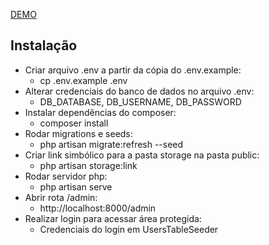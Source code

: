 [DEMO](http://blog-start-template.herokuapp.com)

## Instalação
  - Criar arquivo .env a partir da cópia do .env.example:
    - cp .env.example .env
  - Alterar credenciais do banco de dados no arquivo .env:
    - DB_DATABASE, DB_USERNAME, DB_PASSWORD
  - Instalar dependências do composer:
    - composer install
  - Rodar migrations e seeds:
    - php artisan migrate:refresh --seed
  - Criar link simbólico para a pasta storage na pasta public:
    - php artisan storage:link
  - Rodar servidor php:
    - php artisan serve
  - Abrir rota /admin:
    - http://localhost:8000/admin
  - Realizar login para acessar área protegida:
    - Credenciais do login em UsersTableSeeder  
    


